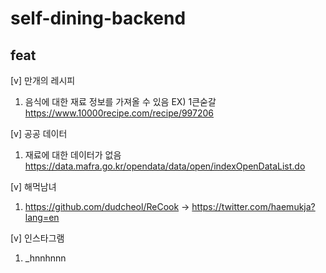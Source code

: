 # self-dining-backend

## feat
[v] 만개의 레시피 
1. 음식에 대한 재료 정보를 가져올 수 있음 EX) 1큰숟갈 https://www.10000recipe.com/recipe/997206

[v] 공공 데이터
1. 재료에 대한 데이터가 없음 https://data.mafra.go.kr/opendata/data/open/indexOpenDataList.do

[v] 해먹남녀
1. https://github.com/dudcheol/ReCook -> https://twitter.com/haemukja?lang=en

[v] 인스타그램
1. _hnnhnnn
